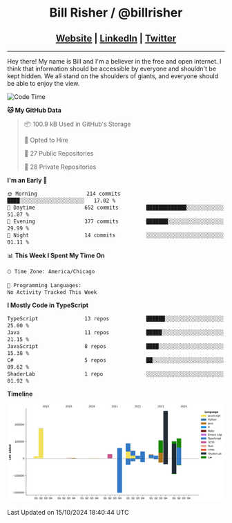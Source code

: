 
<h1 align="center">
    Bill Risher / @billrisher <br />
</h1>
<h2 align="center">
    <a href="https://billrisher.com">Website</a> | <a href="https://linkedin.com/in/william-risher">LinkedIn</a> | <a href="https://twitter.com/billrisher_">Twitter</a> 
 </h2>

---

Hey there! My name is Bill and I'm a believer in the free and open internet. 
I think that information should be accessible by everyone and shouldn't be kept hidden. 
We all stand on the shoulders of giants, and everyone should be able to enjoy the view.

<!--START_SECTION:waka-->
![Code Time](http://img.shields.io/badge/Code%20Time-232%20hrs%2046%20mins-blue)

**🐱 My GitHub Data** 

> 📦 100.9 kB Used in GitHub's Storage 
 > 
> 💼 Opted to Hire
 > 
> 📜 27 Public Repositories 
 > 
> 🔑 28 Private Repositories 
 > 
**I'm an Early 🐤** 

```text
🌞 Morning                214 commits         ████░░░░░░░░░░░░░░░░░░░░░   17.02 % 
🌆 Daytime                652 commits         █████████████░░░░░░░░░░░░   51.87 % 
🌃 Evening                377 commits         ███████░░░░░░░░░░░░░░░░░░   29.99 % 
🌙 Night                  14 commits          ░░░░░░░░░░░░░░░░░░░░░░░░░   01.11 % 
```


📊 **This Week I Spent My Time On** 

```text
🕑︎ Time Zone: America/Chicago

💬 Programming Languages: 
No Activity Tracked This Week
```

**I Mostly Code in TypeScript** 

```text
TypeScript               13 repos            ██████░░░░░░░░░░░░░░░░░░░   25.00 % 
Java                     11 repos            █████░░░░░░░░░░░░░░░░░░░░   21.15 % 
JavaScript               8 repos             ████░░░░░░░░░░░░░░░░░░░░░   15.38 % 
C#                       5 repos             ██░░░░░░░░░░░░░░░░░░░░░░░   09.62 % 
ShaderLab                1 repo              ░░░░░░░░░░░░░░░░░░░░░░░░░   01.92 % 
```



**Timeline**

![Lines of Code chart](https://raw.githubusercontent.com/billrisher/billrisher/main/assets/bar_graph.png)


 Last Updated on 15/10/2024 18:40:44 UTC
<!--END_SECTION:waka-->
